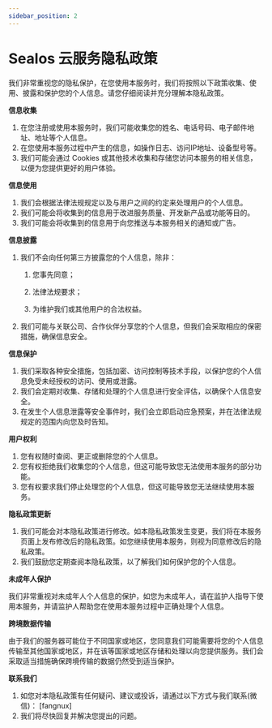 ```yaml
---
sidebar_position: 2
---
```


# Sealos 云服务隐私政策

我们非常重视您的隐私保护，在您使用本服务时，我们将按照以下政策收集、使用、披露和保护您的个人信息。请您仔细阅读并充分理解本隐私政策。

**信息收集**

1. 在您注册或使用本服务时，我们可能收集您的姓名、电话号码、电子邮件地址、地址等个人信息。
2. 在您使用本服务过程中产生的信息，如操作日志、访问IP地址、设备型号等。
3. 我们可能会通过 Cookies 或其他技术收集和存储您访问本服务的相关信息，以便为您提供更好的用户体验。

**信息使用**

1. 我们会根据法律法规规定以及与用户之间的约定来处理用户的个人信息。
2. 我们可能会将收集到的信息用于改进服务质量、开发新产品或功能等目的。
3. 我们可能会将收集到的信息用于向您推送与本服务相关的通知或广告。

**信息披露**

1. 我们不会向任何第三方披露您的个人信息，除非：

   1. 您事先同意；

   2. 法律法规要求；

   3. 为维护我们或其他用户的合法权益。

2. 我们可能与关联公司、合作伙伴分享您的个人信息，但我们会采取相应的保密措施，确保信息安全。

**信息保护**

1. 我们采取各种安全措施，包括加密、访问控制等技术手段，以保护您的个人信息免受未经授权的访问、使用或泄露。
2. 我们会定期对收集、存储和处理的个人信息进行安全评估，以确保个人信息安全。
3. 在发生个人信息泄露等安全事件时，我们会立即启动应急预案，并在法律法规规定的范围内向您及时告知。

**用户权利**

1. 您有权随时查阅、更正或删除您的个人信息。
2. 您有权拒绝我们收集您的个人信息，但这可能导致您无法使用本服务的部分功能。
3. 您有权要求我们停止处理您的个人信息，但这可能导致您无法继续使用本服务。

**隐私政策更新**

1. 我们可能会对本隐私政策进行修改。如本隐私政策发生变更，我们将在本服务页面上发布修改后的隐私政策。如您继续使用本服务，则视为同意修改后的隐私政策。
2. 我们鼓励您定期查阅本隐私政策，以了解我们如何保护您的个人信息。

**未成年人保护**

我们非常重视对未成年人个人信息的保护，如您为未成年人，请在监护人指导下使用本服务，并请监护人帮助您在使用本服务过程中正确处理个人信息。

**跨境数据传输**

由于我们的服务器可能位于不同国家或地区，您同意我们可能需要将您的个人信息传输至其他国家或地区，并在该等国家或地区存储和处理以向您提供服务。我们会采取适当措施确保跨境传输的数据仍然受到适当保护。

**联系我们**

1. 如您对本隐私政策有任何疑问、建议或投诉，请通过以下方式与我们联系(微信)：
   [fangnux]
2. 我们将尽快回复并解决您提出的问题。